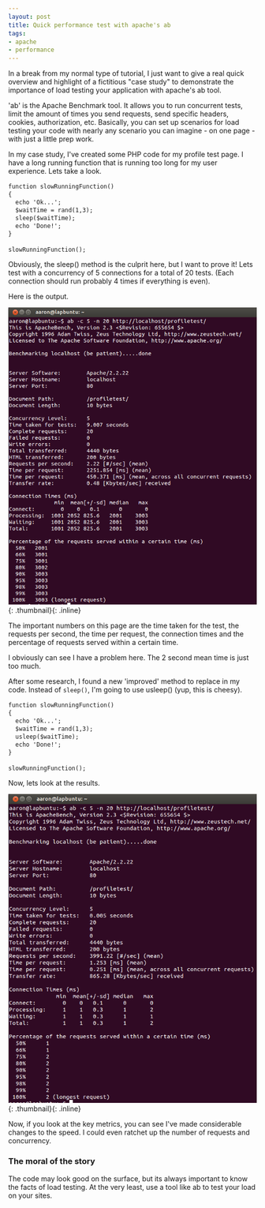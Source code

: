 ```yaml
---
layout: post
title: Quick performance test with apache's ab
tags:
- apache
- performance
---
```

In a break from my normal type of tutorial, I just want to give a real quick overview and highlight of a fictitious "case study" to demonstrate the importance of load testing your application with apache's ab tool.

'ab' is the Apache Benchmark tool.  It allows you to run concurrent tests, limit the amount of times you send requests, send specific headers, cookies, authorization, etc.  Basically, you can set up scenarios for load testing your code with nearly any scenario you can imagine - on one page - with just a little prep work.

In my case study, I've created some PHP code for my profile test page.  I have a long running function that is running too long for my user experience.  Lets take a look.

```php?start_inline=1     
function slowRunningFunction()
{
  echo 'Ok...';
  $waitTime = rand(1,3);
  sleep($waitTime);
  echo 'Done!';
}

slowRunningFunction();
```

Obviously, the sleep() method is the culprit here, but I want to prove it!  Lets test with a concurrency of 5 connections for a total of 20 tests.  (Each connection should run probably 4 times if everything is even).

Here is the output.

[![AB results](/uploads/2013/2.png)](/uploads/2013/2.png){: .thumbnail}{: .inline}

The important numbers on this page are the time taken for the test, the requests per second, the time per request, the connection times and the percentage of requests served within a certain time.

I obviously can see I have a problem here.  The 2 second mean time is just too much.

After some research, I found a new 'improved' method to replace in my code.  Instead of `sleep()`, I'm going to use usleep() (yup, this is cheesy).

```php?start_inline=1
function slowRunningFunction()
{
  echo 'Ok...';
  $waitTime = rand(1,3);
  usleep($waitTime);
  echo 'Done!';
}
    
slowRunningFunction();
```

Now, lets look at the results.

[![AB Results](/uploads/2013/4.png)](/uploads/2013/4.png){: .thumbnail}{: .inline}

Now, if you look at the key metrics, you can see I've made considerable changes to the speed.  I could even ratchet up the number of requests and concurrency.  

### The moral of the story

The code may look good on the surface, but its always important to know the facts of load testing.  At the very least, use a tool like ab to test your load on your sites.

